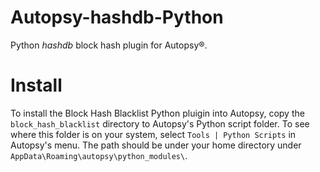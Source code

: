 # Autopsy-hashdb-Python
Python _hashdb_ block hash plugin for Autopsy&reg;.

# Install
To install the Block Hash Blacklist Python pluigin into Autopsy, copy the `block_hash_blacklist` directory to Autopsy's Python script folder.  To see where this folder is on your system, select `Tools | Python Scripts` in Autopsy's menu.  The path should be under your home directory under `AppData\Roaming\autopsy\python_modules\`.


